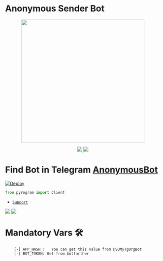 # Anonymous Sender Bot

<p align="center"><a href="https://t.me/SDBOTs_Inifinity"><img src="https://telegra.ph/file/5e11cbce628b726b542eb.png" width="400"></a></p>

<p align="center">
  <a href="https://github.com/Sadew451/AnonymousSender.git/stargazers">
    <img src="https://img.shields.io/github/stars/Sadew451/AnonymousSender?style=social">

  </a>
  
  <a href="https://github.com/Sadew451/AnonymousSender.git/fork">
    <img src="https://img.shields.io/github/forks/Sadew451/AnonymousSender?label=Fork&style=social">

  </a>  
</p>

# Find Bot in Telegram [AnonymousBot](https://t.me/SDAnonymousBot)

[![Deploy](https://www.herokucdn.com/deploy/button.svg)](https://heroku.com/deploy?template=https://github.com/Sadew451/AnonymousSender)

```python
from pyrogram import Client
```

- [`Support`](https://t.me/SDBOTs_Inifinity)

<a href="https://t.me/SDBOTz"><img src="https://img.shields.io/badge/Join-Telegram%20Channel-red.svg?logo=Telegram"></a>
<a href="https://t.me/SDBOTs_Inifinity"><img src="https://img.shields.io/badge/Join-Telegram%20Group-blue.svg?logo=telegram"></a>

# Mandatory Vars 🛠

``` [-] APP_ID:   You can get this value from @SDMyTgOrgBot
    [-] APP_HASH :   You can get this value from @SDMyTgOrgBot
    [-] BOT_TOKEN: Get from botfarther
```
